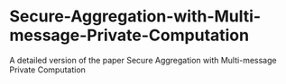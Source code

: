 # Secure-Aggregation-with-Multi-message-Private-Computation
A detailed version of the paper Secure Aggregation with Multi-message Private Computation
